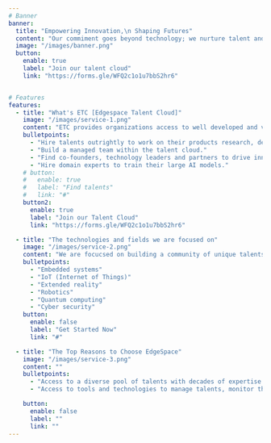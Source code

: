 ```yaml
---
# Banner
banner: 
  title: "Empowering Innovation,\n Shaping Futures"
  content: "Our commiment goes beyond technology; we nurture talent and empower individuals to make a difference."
  image: "/images/banner.png"
  button:
    enable: true
    label: "Join our talent cloud"
    link: "https://forms.gle/WFQ2c1o1u7bbS2hr6"


# Features
features:
  - title: "What's ETC [Edgespace Talent Cloud]"
    image: "/images/service-1.png"
    content: "ETC provides organizations access to well developed and vetted talents in cutting-edge technologies. From our talent cloud, organizations would be able to:"
    bulletpoints:
      - "Hire talents outrightly to work on their products research, design and development which involves deep engineering technologies."
      - "Build a managed team within the talent cloud."
      - "Find co-founders, technology leaders and partners to drive innovation in their organizations."
      - "Hire domain experts to train their large AI models."
    # button:
    #   enable: true
    #   label: "Find talents"
    #   link: "#"
    button2:
      enable: true
      label: "Join our Talent Cloud"
      link: "https://forms.gle/WFQ2c1o1u7bbS2hr6"

  - title: "The technologies and fields we are focused on"
    image: "/images/service-2.png"
    content: "We are focucsed on building a community of unique talents and provide a space for the development of deep technologies"
    bulletpoints:
      - "Embedded systems"
      - "IoT (Internet of Things)"
      - "Extended reality"
      - "Robotics"
      - "Quantum computing"
      - "Cyber security"
    button:
      enable: false
      label: "Get Started Now"
      link: "#"

  - title: "The Top Reasons to Choose EdgeSpace"
    image: "/images/service-3.png"
    content: ""
    bulletpoints:
      - "Access to a diverse pool of talents with decades of expertise in unique and unconventional fields."
      - "Access to tools and technologies to manage talents, monitor their progress and  improve performance."

    button:
      enable: false
      label: ""
      link: ""
---
```

